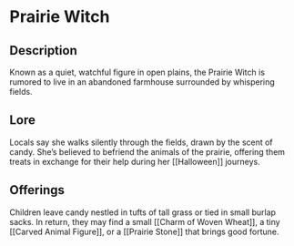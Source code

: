 # Prairie Witch

## Description

Known as a quiet, watchful figure in open plains, the Prairie Witch is rumored to live in an abandoned farmhouse surrounded by whispering fields.

## Lore

Locals say she walks silently through the fields, drawn by the scent of candy. She’s believed to befriend the animals of the prairie, offering them treats in exchange for their help during her [[Halloween]] journeys.

## Offerings

Children leave candy nestled in tufts of tall grass or tied in small burlap sacks. In return, they may find a small [[Charm of Woven Wheat]], a tiny [[Carved Animal Figure]], or a [[Prairie Stone]] that brings good fortune.